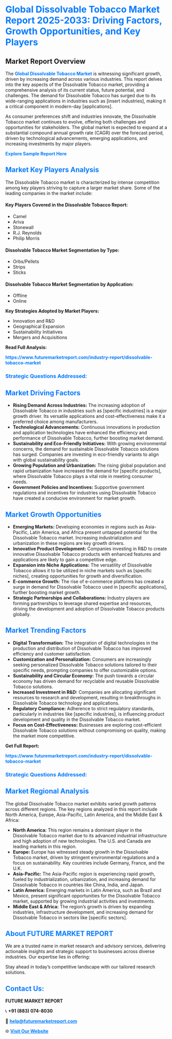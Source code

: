 <h1 style="color: #007BFF;">Global Dissolvable Tobacco Market Report 2025-2033: Driving Factors, Growth Opportunities, and Key Players</h1>

<section id="overview">
<h2>Market Report Overview</h2>
<p>The <a href="https://www.futuremarketreport.com/industry-report/dissolvable-tobacco-market" style="color: #007BFF; text-decoration: none;"><strong>Global Dissolvable Tobacco Market</strong></a> is witnessing significant growth, driven by increasing demand across various industries. This report delves into the key aspects of the Dissolvable Tobacco market, providing a comprehensive analysis of its current status, future potential, and challenges. The demand for Dissolvable Tobacco has surged due to its wide-ranging applications in industries such as [insert industries], making it a critical component in modern-day [applications].</p>
<p>As consumer preferences shift and industries innovate, the Dissolvable Tobacco market continues to evolve, offering both challenges and opportunities for stakeholders. The global market is expected to expand at a substantial compound annual growth rate (CAGR) over the forecast period, driven by technological advancements, emerging applications, and increasing investments by major players.</p>
</section>

<section id="overview">
<p><a href="https://www.futuremarketreport.com/request-sample/reportId=40904" style="color: #007BFF; text-decoration: none;"><strong>Explore Sample Report Here</strong></a></p>
</section>

<section id="key-players">
<h2 style="color: #007BFF;">Market Key Players Analysis</h2>
<p>The Dissolvable Tobacco market is characterized by intense competition among key players striving to capture a larger market share. Some of the leading companies in the market include:</p>
<h4>Key Players Covered in the Dissolvable Tobacco Report:</h4>
<ul><li>Camel</li><li>Ariva</li><li>Stonewall</li><li>R.J. Reynolds</li><li>Philip Morris</li></ul>
<h4>Dissolvable Tobacco Market Segmentation by Type:</h4>
<ul><li>Orbs/Pellets</li><li>Strips</li><li>Sticks</li></ul>

<h4>Dissolvable Tobacco Market Segmentation by Application:</h4>
<ul><li>Offline</li><li>Online</li></ul>
<p><strong>Key Strategies Adopted by Market Players:</strong></p>
<ul>
<li>Innovation and R&D</li>
<li>Geographical Expansion</li>
<li>Sustainability Initiatives</li>
<li>Mergers and Acquisitions</li>
</ul>
</section>

<section>
<p><strong>Read Full Analysis: </strong></p><a href="https://www.futuremarketreport.com/industry-report/dissolvable-tobacco-market" style="color: #007BFF; text-decoration: none;"><strong>https://www.futuremarketreport.com/industry-report/dissolvable-tobacco-market</strong></a>
<h3 style="color: #007BFF;">Strategic Questions Addressed:</h3>
</section>

<section id="driving-factors">
<h2 style="color: #007BFF;">Market Driving Factors</h2>
<ul>
<li><strong>Rising Demand Across Industries:</strong> The increasing adoption of Dissolvable Tobacco in industries such as [specific industries] is a major growth driver. Its versatile applications and cost-effectiveness make it a preferred choice among manufacturers.</li>
<li><strong>Technological Advancements:</strong> Continuous innovations in production and application technologies have enhanced the efficiency and performance of Dissolvable Tobacco, further boosting market demand.</li>
<li><strong>Sustainability and Eco-Friendly Initiatives:</strong> With growing environmental concerns, the demand for sustainable Dissolvable Tobacco solutions has surged. Companies are investing in eco-friendly variants to align with global sustainability goals.</li>
<li><strong>Growing Population and Urbanization:</strong> The rising global population and rapid urbanization have increased the demand for [specific products], where Dissolvable Tobacco plays a vital role in meeting consumer needs.</li>
<li><strong>Government Policies and Incentives:</strong> Supportive government regulations and incentives for industries using Dissolvable Tobacco have created a conducive environment for market growth.</li>
</ul>
</section>

<section id="growth-opportunities">
<h2 style="color: #007BFF;">Market Growth Opportunities</h2>
<ul>
<li><strong>Emerging Markets:</strong> Developing economies in regions such as Asia-Pacific, Latin America, and Africa present untapped potential for the Dissolvable Tobacco market. Increasing industrialization and urbanization in these regions are key growth drivers.</li>
<li><strong>Innovative Product Development:</strong> Companies investing in R&D to create innovative Dissolvable Tobacco products with enhanced features and applications are likely to gain a competitive edge.</li>
<li><strong>Expansion into Niche Applications:</strong> The versatility of Dissolvable Tobacco allows it to be utilized in niche markets such as [specific niches], creating opportunities for growth and diversification.</li>
<li><strong>E-commerce Growth:</strong> The rise of e-commerce platforms has created a surge in demand for Dissolvable Tobacco used in [specific applications], further boosting market growth.</li>
<li><strong>Strategic Partnerships and Collaborations:</strong> Industry players are forming partnerships to leverage shared expertise and resources, driving the development and adoption of Dissolvable Tobacco products globally.</li>
</ul>
</section>

<section id="trending-factors">
<h2 style="color: #007BFF;">Market Trending Factors</h2>
<ul>
<li><strong>Digital Transformation:</strong> The integration of digital technologies in the production and distribution of Dissolvable Tobacco has improved efficiency and customer satisfaction.</li>
<li><strong>Customization and Personalization:</strong> Consumers are increasingly seeking personalized Dissolvable Tobacco solutions tailored to their specific needs, prompting companies to offer customizable options.</li>
<li><strong>Sustainability and Circular Economy:</strong> The push towards a circular economy has driven demand for recyclable and reusable Dissolvable Tobacco solutions.</li>
<li><strong>Increased Investment in R&D:</strong> Companies are allocating significant resources to research and development, resulting in breakthroughs in Dissolvable Tobacco technology and applications.</li>
<li><strong>Regulatory Compliance:</strong> Adherence to strict regulatory standards, particularly in industries like [specific industries], is influencing product development and quality in the Dissolvable Tobacco market.</li>
<li><strong>Focus on Cost-Effectiveness:</strong> Businesses are exploring cost-efficient Dissolvable Tobacco solutions without compromising on quality, making the market more competitive.</li>
</ul>
</section>

<section>
<p><strong>Get Full Report: </strong></p><a href="https://www.futuremarketreport.com/industry-report/dissolvable-tobacco-market" style="color: #007BFF; text-decoration: none;"><strong>https://www.futuremarketreport.com/industry-report/dissolvable-tobacco-market</strong></a>
<h3 style="color: #007BFF;">Strategic Questions Addressed:</h3>
</section>


<section id="regional-analysis">
<h2 style="color: #007BFF;">Market Regional Analysis</h2>
<p>The global Dissolvable Tobacco market exhibits varied growth patterns across different regions. The key regions analyzed in this report include North America, Europe, Asia-Pacific, Latin America, and the Middle East & Africa:</p>
<ul>
<li><strong>North America:</strong> This region remains a dominant player in the Dissolvable Tobacco market due to its advanced industrial infrastructure and high adoption of new technologies. The U.S. and Canada are leading markets in this region.</li>
<li><strong>Europe:</strong> Europe has witnessed steady growth in the Dissolvable Tobacco market, driven by stringent environmental regulations and a focus on sustainability. Key countries include Germany, France, and the U.K.</li>
<li><strong>Asia-Pacific:</strong> The Asia-Pacific region is experiencing rapid growth, fueled by industrialization, urbanization, and increasing demand for Dissolvable Tobacco in countries like China, India, and Japan.</li>
<li><strong>Latin America:</strong> Emerging markets in Latin America, such as Brazil and Mexico, present significant opportunities for the Dissolvable Tobacco market, supported by growing industrial activities and investments.</li>
<li><strong>Middle East & Africa:</strong> The region’s growth is driven by expanding industries, infrastructure development, and increasing demand for Dissolvable Tobacco in sectors like [specific sectors].</li>
</ul>
</section>

<footer>
<h2 style="color: #007BFF;">About FUTURE MARKET REPORT</h2>
<p>We are a trusted name in market research and advisory services, delivering actionable insights and strategic support to businesses across diverse industries. Our expertise lies in offering:</p>

<p>Stay ahead in today’s competitive landscape with our tailored research solutions.</p>

<h2 style="color: #007BFF;">Contact Us:</h2>
<p><strong>FUTURE MARKET REPORT</strong></p>
<p>📞 <strong>+91 (883) 074-8030</strong></p>
<p>📧 <strong><a href="mailto:help@futuremarketreport.com" style="color: #007BFF;">help@futuremarketreport.com</a></strong></p>
<p>🌐 <strong><a href="https://www.futuremarketreport.com/" style="color: #007BFF;">Visit Our Website</a></strong></p>
</footer>